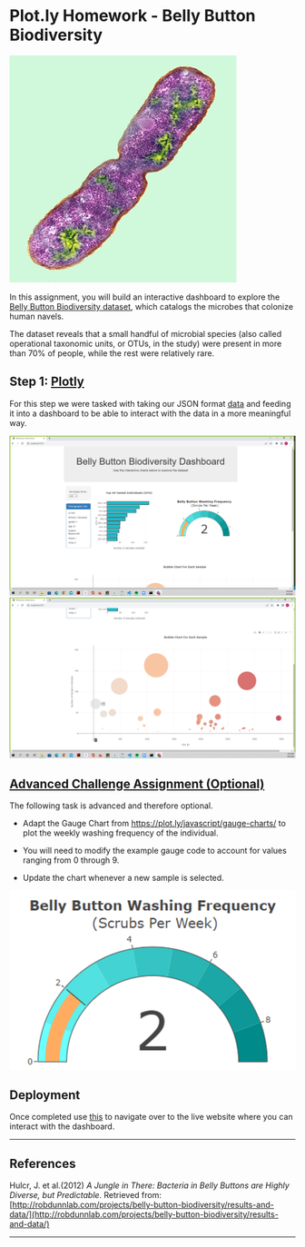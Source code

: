 # Plot.ly Homework - Belly Button Biodiversity

![Bacteria by filterforge.com](Images/bacteria.jpg)

In this assignment, you will build an interactive dashboard to explore the [Belly Button Biodiversity dataset](http://robdunnlab.com/projects/belly-button-biodiversity/), which catalogs the microbes that colonize human navels.

The dataset reveals that a small handful of microbial species (also called operational taxonomic units, or OTUs, in the study) were present in more than 70% of people, while the rest were relatively rare.

## Step 1: [Plotly](StarterCode/static/js/app.js)
For this step we were tasked with taking our JSON format [data](data/samples.json) and feeding it into a dashboard to be able to interact with the data in a more meaningful way.

![bellyweb1](Images/bellybuttonweb1.PNG)
![bellyweb2](Images/bellybuttonweb2.PNG)

## [Advanced Challenge Assignment (Optional)](StarterCode/static/js/bonus.js)

The following task is advanced and therefore optional.

* Adapt the Gauge Chart from <https://plot.ly/javascript/gauge-charts/> to plot the weekly washing frequency of the individual.

* You will need to modify the example gauge code to account for values ranging from 0 through 9.

* Update the chart whenever a new sample is selected.

![bellygauge](Images/bonusgauge.PNG)

## Deployment
Once completed use [this]() to navigate over to the live website where you can interact with the dashboard.

- - -

## References

Hulcr, J. et al.(2012) _A Jungle in There: Bacteria in Belly Buttons are Highly Diverse, but Predictable_. Retrieved from: [http://robdunnlab.com/projects/belly-button-biodiversity/results-and-data/](http://robdunnlab.com/projects/belly-button-biodiversity/results-and-data/)

- - -
